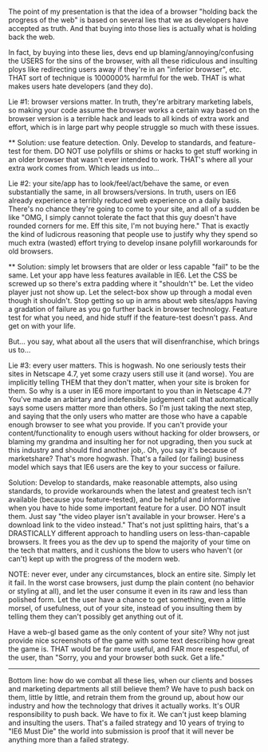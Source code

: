 The point of my presentation is that the idea of a browser "holding back the progress of the web" is based on several lies that we as developers have accepted as truth. And that buying into those lies is actually what is holding back the web.

In fact, by buying into these lies, devs end up blaming/annoying/confusing the USERS for the sins of the browser, with all these ridiculous and insulting ploys like redirecting users away if they're in an "inferior browser", etc. THAT sort of technique is 1000000% harmful for the web. THAT is what makes users hate developers (and they do).

Lie #1: browser versions matter. In truth, they're arbitrary marketing labels, so making your code assume the browser works a certain way based on the browser version is a terrible hack and leads to all kinds of extra work and effort, which is in large part why people struggle so much with these issues.

** Solution: use feature detection. Only. Develop to standards, and feature-test for them. DO NOT use polyfills or shims or hacks to get stuff working in an older browser that wasn't ever intended to work. THAT's where all your extra work comes from. Which leads us into...

Lie #2: your site/app has to look/feel/act/behave the same, or even substantially the same, in all browsers/versions. In truth, users on IE6 already experience a terribly reduced web experience on a daily basis. There's no chance they're going to come to your site, and all of a sudden be like "OMG, I simply cannot tolerate the fact that this guy doesn't have rounded corners for me. Eff this site, I'm not buying here." That is exactly the kind of ludicrous reasoning that people use to justify why they spend so much extra (wasted) effort trying to develop insane polyfill workarounds for old browsers.

** Solution: simply let browsers that are older or less capable "fail" to be the same. Let your app have less features available in IE6. Let the CSS be screwed up so there's extra padding where it "shouldn't" be. Let the video player just not show up. Let the select-box show up through a modal even though it shouldn't. Stop getting so up in arms about web sites/apps having a gradation of failure as you go further back in browser technology. Feature test for what you need, and hide stuff if the feature-test doesn't pass. And get on with your life.

But... you say, what about all the users that will disenfranchise, which brings us to…

Lie #3: every user matters. This is hogwash. No one seriously tests their sites in Netscape 4.7, yet some crazy users still use it (and worse). You are implicitly telling THEM that they don't matter, when your site is broken for them. So why is a user in IE6 more important to you than in Netscape 4.7? You've made an arbirtary and indefensible judgement call that automatically says some users matter more than others. So I'm just taking the next step, and saying that the only users who matter are those who have a capable enough browser to see what you provide. If you can't provide your content/functionality to enough users without hacking for older browsers, or blaming my grandma and insulting her for not upgrading, then you suck at this industry and should find another job,. Oh, you say it's because of marketshare? That's more hogwash. That's a failed (or failing) business model which says that IE6 users are the key to your success or failure.

Solution: Develop to standards, make reasonable attempts, also using standards, to provide workarounds when the latest and greatest tech isn't available (because you feature-tested), and be helpful and informative when you have to hide some important feature for a user. DO NOT insult them. Just say "the video player isn't available in your browser. Here's a download link to the video instead." That's not just splitting hairs, that's a DRASTICALLY different approach to handling users on less-than-capable browsers. It frees you as the dev up to spend the majority of your time on the tech that matters, and it cushions the blow to users who haven't (or can't) kept up with the progress of the modern web.

NOTE: never ever, under any circumstances, block an entire site. Simply let it fail. In the worst case browsers, just dump the plain content (no behavior or styling at all), and let the user consume it even in its raw and less than polished form. Let the user have a chance to get something, even a little morsel, of usefulness, out of your site, instead of you insulting them by telling them they can't possibly get anything out of it.

Have a web-gl based game as the only content of your site? Why not just provide nice screenshots of the game with some text describing how great the game is. THAT would be far more useful, and FAR more respectful, of the user, than "Sorry, you and your browser both suck. Get a life."

--------

Bottom line: how do we combat all these lies, when our clients and bosses and marketing departments all still believe them? We have to push back on them, little by little, and retrain them from the ground up, about how our industry and how the technology that drives it actually works. It's OUR responsibility to push back. We have to fix it. We can't just keep blaming and insulting the users. That's a failed strategy and 10 years of trying to "IE6 Must Die" the world into submission is proof that it will never be anything more than a failed strategy.﻿